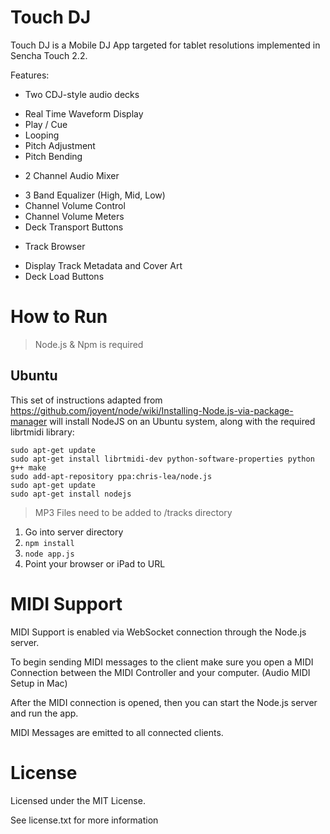 # Touch DJ
Touch DJ is a Mobile DJ App targeted for tablet resolutions implemented in Sencha Touch 2.2.

Features:
- Two CDJ-style audio decks
 * Real Time Waveform Display
 * Play / Cue
 * Looping
 * Pitch Adjustment
 * Pitch Bending

- 2 Channel Audio Mixer
 * 3 Band Equalizer (High, Mid, Low)
 * Channel Volume Control
 * Channel Volume Meters
 * Deck Transport Buttons

- Track Browser
 * Display Track Metadata and Cover Art
 * Deck Load Buttons

# How to Run
> Node.js & Npm is required

## Ubuntu

This set of instructions adapted from https://github.com/joyent/node/wiki/Installing-Node.js-via-package-manager will install NodeJS on an Ubuntu system, along with the required librtmidi library:

    sudo apt-get update
    sudo apt-get install librtmidi-dev python-software-properties python g++ make
    sudo add-apt-repository ppa:chris-lea/node.js
    sudo apt-get update
    sudo apt-get install nodejs


> MP3 Files need to be added to /tracks directory

1. Go into server directory
2. `npm install`
3. `node app.js`
4. Point your browser or iPad to URL

# MIDI Support
MIDI Support is enabled via WebSocket connection through the Node.js server.

To begin sending MIDI messages to the client make sure you open a MIDI Connection between the MIDI Controller and your computer. (Audio MIDI Setup in Mac)

After the MIDI connection is opened, then you can start the Node.js server and run the app.

MIDI Messages are emitted to all connected clients.

# License
Licensed under the MIT License.

See license.txt for more information
